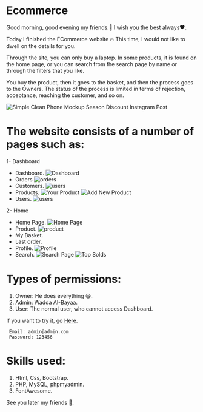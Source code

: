 # Ecommerce
Good morning, good evening my friends.👋
I wish you the best always❤.

 Today I finished the ECommerce website 🔥
 This time, I would not like to dwell on the details for you.

 Through the site, you can only buy a laptop. In some products, it is found on the home page, or you can search from the search page by name or through the filters that you like.

 You buy the product, then it goes to the basket, and then the process goes to the Owners. The status of the process is limited in terms of rejection, acceptance, reaching the customer, and so on.

 ![Simple Clean Phone Mockup Season Discount Instagram Post](https://github.com/Thomas-Emad/Ecommerce/assets/54818496/3f182ff5-a27d-4241-8c81-c1ec432c5ad1)


 # The website consists of a number of pages such as:
 1- Dashboard
 - Dashboard.
![Dashboard](https://github.com/Thomas-Emad/Ecommerce/assets/54818496/8b57ec19-c843-4975-a80f-31d425a7609f)
 - Orders
![orders](https://github.com/Thomas-Emad/Ecommerce/assets/54818496/50123e96-a066-41bc-abd6-2e5fd1029596)
 - Customers.
![users](https://github.com/Thomas-Emad/Ecommerce/assets/54818496/d742e063-7bf1-432a-ab06-70a349c50518)
 - Products.
![Your Product](https://github.com/Thomas-Emad/Ecommerce/assets/54818496/6e58b8b2-13ae-4149-9d4d-1dd060a7e613)
![Add New Product](https://github.com/Thomas-Emad/Ecommerce/assets/54818496/6a78f052-f708-4fd2-bf26-08be3fd36cc6)
 - Users.
![users](https://github.com/Thomas-Emad/Ecommerce/assets/54818496/6c25eefe-6a6f-4caa-82ce-53cf714a274d)


 2- Home
 - Home Page.
![Home Page](https://github.com/Thomas-Emad/Ecommerce/assets/54818496/d7499bd7-7bbe-4a3d-89fe-4e840eb4468c)
 - Product.
![product](https://github.com/Thomas-Emad/Ecommerce/assets/54818496/e6f8923c-170b-424a-a004-699960ff9851)
 - My Basket.
 - Last order.
 - Profile.
![Profile](https://github.com/Thomas-Emad/Ecommerce/assets/54818496/9623dd7c-6f99-4c61-ad7e-57ae74692040)
 - Search.
![Search Page](https://github.com/Thomas-Emad/Ecommerce/assets/54818496/ac8a4422-09f9-4336-84b3-ca832c6a8591)
![Top Solds](https://github.com/Thomas-Emad/Ecommerce/assets/54818496/0be7ebd9-91d9-46e1-bc88-7777481f3c44)


 # Types of permissions:
 1. Owner: He does everything 😃.
 2. Admin: Wadda Al-Bayaa.
 3. User: The normal user, who cannot access Dashboard.

 If you want to try it, go [Here](https://thomas-emad.ml/projects/Ecommerce/index.php).
```
 Email: admin@admin.com
 Password: 123456
```

 # Skills used:
 1. Html, Css, Bootstrap.
 2. PHP, MySQL, phpmyadmin.
 3. FontAwesome.

See you later my friends 👋.
